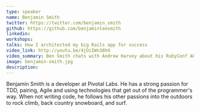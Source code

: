 ```yaml
---
type: speaker
name: Benjamin Smith
twitter: https://twitter.com/benjamin_smith
github: https://github.com/benjaminleesmith
linkedin: 
workshops:
talks: How I architected my big Rails app for success
video_link: http://youtu.be/4jOiIWn38h4
video_summary: Ben Smith chats with Andrew Harvey about his RubyConf AU talk. He talks about how his experience with rescue projects has taught him how to better architect large Rails applications from scratch.
image: benjamin-smith.jpg
description:
---
```


Benjamin Smith is a developer at Pivotal Labs. He has a strong passion for TDD, pairing, Agile and using technologies that get out of the programmer's way. When not writing code, he follows his other passions into the outdoors to rock climb, back country snowboard, and surf.
